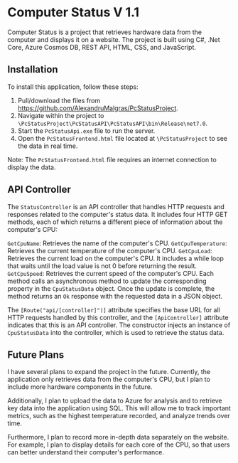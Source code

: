# Computer Status V 1.1

Computer Status is a project that retrieves hardware data from the computer and displays it on a website. The project is built using C#, .Net Core, Azure Cosmos DB, REST API, HTML, CSS, and JavaScript. 

## Installation

To install this application, follow these steps:

1. Pull/download the files from https://github.com/AlexandruMalgras/PcStatusProject.
2. Navigate within the project to `\PcStatusProject\PcStatusAPI\PcStatusAPI\bin\Release\net7.0`.
3. Start the `PcStatusApi.exe` file to run the server.
4. Open the `PcStatusFrontend.html` file located at `\PcStatusProject` to see the data in real time.

Note: The `PcStatusFrontend.html` file requires an internet connection to display the data.

## API Controller

The `StatusController` is an API controller that handles HTTP requests and responses related to the computer's status data. It includes four HTTP GET methods, each of which returns a different piece of information about the computer's CPU:

`GetCpuName`: Retrieves the name of the computer's CPU.
`GetCpuTemperature`: Retrieves the current temperature of the computer's CPU.
`GetCpuLoad`: Retrieves the current load on the computer's CPU. It includes a while loop that waits until the load value is not 0 before returning the result.
`GetCpuSpeed`: Retrieves the current speed of the computer's CPU.
Each method calls an asynchronous method to update the corresponding property in the `CpuStatusData` object. Once the update is complete, the method returns an `Ok` response with the requested data in a JSON object.

The `[Route("api/[controller]")]` attribute specifies the base URL for all HTTP requests handled by this controller, and the `[ApiController]` attribute indicates that this is an API controller. The constructor injects an instance of `CpuStatusData` into the controller, which is used to retrieve the status data.

## Future Plans
I have several plans to expand the project in the future. Currently, the application only retrieves data from the computer's CPU, but I plan to include more hardware components in the future.

Additionally, I plan to upload the data to Azure for analysis and to retrieve key data into the application using SQL. This will allow me to track important metrics, such as the highest temperature recorded, and analyze trends over time.

Furthermore, I plan to record more in-depth data separately on the website. For example, I plan to display details for each core of the CPU, so that users can better understand their computer's performance.